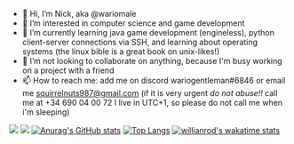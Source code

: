 - 👋 Hi, I’m Nick, aka @wariomale
- 👀 I’m interested in computer science and game development
- 🌱 I’m currently learning java game development (engineless), python client-server connections via SSH, and learning about operating systems (the linux bible is a great book on unix-likes!)
- 💞️ I’m not looking to collaborate on anything, because I'm busy working on a project with a friend
- 📫 How to reach me: add me on discord wariogentleman#6846 or email me squirrelnuts987@gmail.com (if it is very urgent _do not abuse!!_ call me at +34 690 04 00 72 I live in UTC+1, so please do not call me when i'm sleeping)

![](https://github.com/sudosnugg/github-profile-stats/blob/master/generated/overview.svg)
![](https://github.com/sudosnugg/github-profile-stats/blob/master/generated/languages.svg)
[![Anurag's GitHub stats](https://github-readme-stats.vercel.app/api?username=wariomale)](https://github.com/anuraghazra/github-readme-stats)
[![Top Langs](https://github-readme-stats.vercel.app/api/top-langs/?username=wariomale)](https://github.com/anuraghazra/github-readme-stats)
[![willianrod's wakatime stats](https://github-readme-stats.vercel.app/api/wakatime?username=wariomale)](https://github.com/anuraghazra/github-readme-stats)
